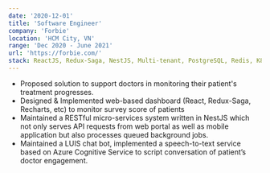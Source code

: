 ```yaml
---
date: '2020-12-01'
title: 'Software Engineer'
company: 'Forbie'
location: 'HCM City, VN'
range: 'Dec 2020 - June 2021'
url: 'https://forbie.com/'
stack: ReactJS, Redux-Saga, NestJS, Multi-tenant, PostgreSQL, Redis, K8s, Helm, Azure
---
```


- Proposed solution to support doctors in monitoring their patient's treatment progresses.
- Designed & Implemented web-based dashboard (React, Redux-Saga, Recharts, etc) to monitor survey score of patients
- Maintained a RESTful micro-services system written in NestJS which not only serves API requests from web portal as well as mobile application but also processes queued background jobs.
- Maintained a LUIS chat bot, implemented a speech-to-text service based on Azure Cognitive Service to script conversation of patient’s doctor engagement.

